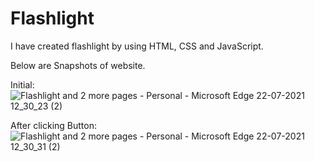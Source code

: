 # Flashlight
 
 I have created flashlight by using HTML, CSS and JavaScript.
 
 Below are Snapshots of website.
 
 Initial:
![Flashlight and 2 more pages - Personal - Microsoft​ Edge 22-07-2021 12_30_23 (2)](https://user-images.githubusercontent.com/87379681/126638466-00e18c50-4cc6-48c8-8a39-b3da02d6befd.png)

After clicking Button:
![Flashlight and 2 more pages - Personal - Microsoft​ Edge 22-07-2021 12_30_31 (2)](https://user-images.githubusercontent.com/87379681/126638473-57987d93-a1b3-4f3d-a878-e086d8f803cc.png)
